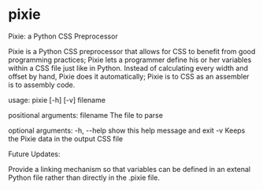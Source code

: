 # pixie
Pixie: a Python CSS Preprocessor

Pixie is a Python CSS preprocessor that allows for CSS to benefit from good
programming practices; Pixie lets a programmer define his or her
variables within a CSS file just like in Python. Instead of calculating every
width and offset by hand, Pixie does it automatically; Pixie is to CSS as an assembler is to assembly code.

usage: pixie [-h] [-v] filename

positional arguments:
  filename    The file to parse

optional arguments:
  -h, --help  show this help message and exit
  -v          Keeps the Pixie data in the output CSS file



Future Updates:

Provide a linking mechanism so that variables can be defined in an
extenal Python file rather than directly in the .pixie file.
